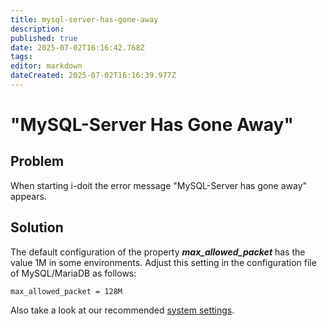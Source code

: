 ```yaml
---
title: mysql-server-has-gone-away
description: 
published: true
date: 2025-07-02T16:16:42.768Z
tags: 
editor: markdown
dateCreated: 2025-07-02T16:16:39.977Z
---
```


# "MySQL-Server Has Gone Away"

Problem
-------

When starting i-doit the error message "MySQL-Server has gone away" appears.

Solution
--------

The default configuration of the property ***max_allowed_packet*** has the value 1M in some environments. Adjust this setting in the configuration file of MySQL/MariaDB as follows:

    max_allowed_packet = 128M

Also take a look at our recommended [system settings](../../installation/manual-installation/system-settings.md).